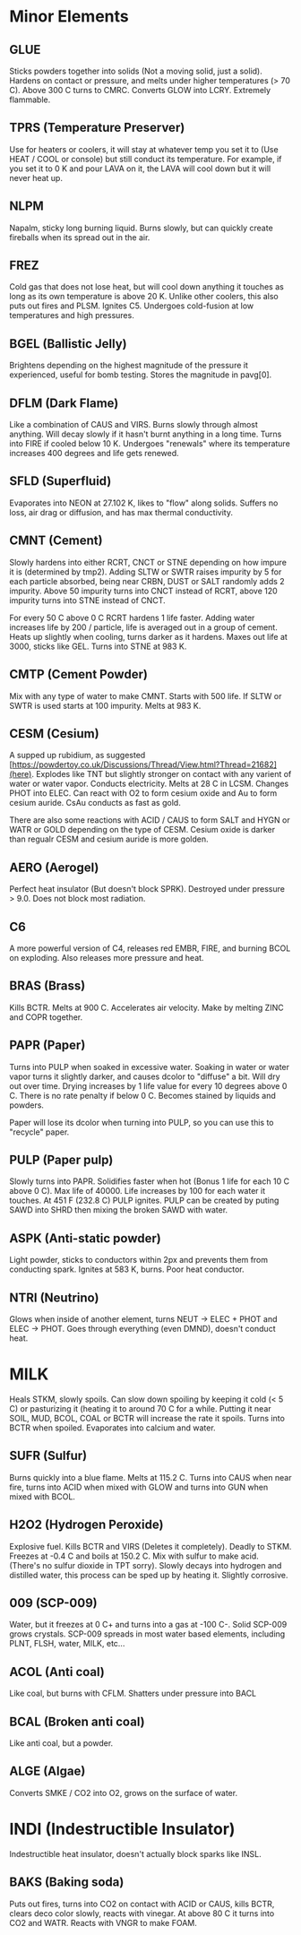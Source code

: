 # Minor Elements

## GLUE
Sticks powders together into solids (Not a moving solid, just a solid). Hardens on contact or pressure, and melts under higher temperatures (> 70 C). Above 300 C turns to CMRC. Converts GLOW into LCRY. Extremely flammable.

## TPRS (Temperature Preserver)
Use for heaters or coolers, it will stay at whatever temp you set it to (Use HEAT / COOL or console) but still conduct its temperature. For example, if you set it to 0 K and pour LAVA on it, the LAVA will cool down but it will never heat up.

## NLPM
Napalm, sticky long burning liquid. Burns slowly, but can quickly create fireballs when its spread out in the air.

## FREZ
Cold gas that does not lose heat, but will cool down anything it touches as long as its own temperature is above 20 K. Unlike other coolers,
this also puts out fires and PLSM. Ignites C5. Undergoes cold-fusion at low temperatures and high pressures.

## BGEL (Ballistic Jelly)
Brightens depending on the highest magnitude of the pressure it experienced, useful for bomb testing. Stores the magnitude in pavg[0].

## DFLM (Dark Flame)
Like a combination of CAUS and VIRS. Burns slowly through almost anything. Will decay slowly if it hasn't burnt anything in a long time. 
Turns into FIRE if cooled below 10 K. Undergoes "renewals" where its temperature increases 
400 degrees and life gets renewed.

## SFLD (Superfluid)
Evaporates into NEON at 27.102 K, likes to "flow" along solids. Suffers no loss, air drag or diffusion, and has max thermal conductivity.

## CMNT (Cement)
Slowly hardens into either RCRT, CNCT or STNE depending on how impure it is (determined by tmp2). Adding SLTW or SWTR raises 
impurity by 5 for each particle absorbed, being near CRBN, DUST or SALT randomly adds 2 impurity. Above 50 impurity turns into CNCT 
instead of RCRT, above 120 impurity turns into STNE instead of CNCT.

For every 50 C above 0 C RCRT hardens 1 life faster. Adding water increases life by 200 / particle, life is averaged out in a group of cement. Heats up slightly when cooling, turns darker as it hardens. Maxes out life at 3000, sticks like GEL. Turns into STNE at 983 K.

## CMTP (Cement Powder)
Mix with any type of water to make CMNT. Starts with 500 life. If SLTW or SWTR is used starts at 100 impurity. Melts at 983 K.

## CESM (Cesium)
A supped up rubidium, as suggested [https://powdertoy.co.uk/Discussions/Thread/View.html?Thread=21682](here). Explodes like TNT but slightly 
stronger on contact with any varient of water or water vapor. Conducts electricity. Melts at 28 C in LCSM. Changes PHOT into ELEC. Can 
react with O2 to form cesium oxide and Au to form cesium auride. CsAu conducts as fast as gold.

There are also some reactions with ACID / CAUS to form SALT and HYGN or WATR or GOLD depending on the type of CESM. Cesium oxide 
is darker than regualr CESM and cesium auride is more golden.

## AERO (Aerogel)
Perfect heat insulator (But doesn't block SPRK). Destroyed under pressure > 9.0. Does not block most radiation.

## C6
A more powerful version of C4, releases red EMBR, FIRE, and burning BCOL on exploding. Also releases more pressure and heat.

## BRAS (Brass)
Kills BCTR. Melts at 900 C. Accelerates air velocity. Make by melting ZINC and COPR together.

## PAPR (Paper)
Turns into PULP when soaked in excessive water. Soaking in water or water vapor turns it slightly darker, and causes 
dcolor to "diffuse" a bit. Will dry out over time. Drying increases by 1 life value for every 10 degrees above 0 C. 
There is no rate penalty if below 0 C. Becomes stained by liquids and powders.

Paper will lose its dcolor when turning into PULP, so you can use this to "recycle" paper.

## PULP (Paper pulp)
Slowly turns into PAPR. Solidifies faster when hot (Bonus 1 life for each 10 C above 0 C). Max life of 40000. Life increases 
by 100 for each water it touches. At 451 F (232.8 C) PULP ignites. PULP can be created by puting SAWD into SHRD then mixing 
the broken SAWD with water.

## ASPK (Anti-static powder)
Light powder, sticks to conductors within 2px and prevents them from conducting spark. Ignites at 583 K, burns. Poor heat conductor.

## NTRI (Neutrino)
Glows when inside of another element, turns NEUT -> ELEC + PHOT and ELEC -> PHOT. Goes through everything (even DMND), doesn't conduct heat.

# MILK
Heals STKM, slowly spoils. Can slow down spoiling by keeping it cold (< 5 C) or pasturizing it (heating it to around 70 C for a while. Putting it near SOIL, MUD, BCOL, COAL or BCTR will increase the rate it spoils. Turns into BCTR when spoiled. Evaporates into calcium and water.

## SUFR (Sulfur)
Burns quickly into a blue flame. Melts at 115.2 C. Turns into CAUS when near fire, turns into ACID when mixed with GLOW and turns 
into GUN when mixed with BCOL.

## H2O2 (Hydrogen Peroxide)
Explosive fuel. Kills BCTR and VIRS (Deletes it completely). Deadly to STKM. Freezes at -0.4 C and boils at 150.2 C. Mix with 
sulfur to make acid. (There's no sulfur dioxide in TPT sorry). Slowly decays into hydrogen and distilled water, this process 
can be sped up by heating it. Slightly corrosive.

## 009 (SCP-009)
Water, but it freezes at 0 C+ and turns into a gas at -100 C-. Solid SCP-009 grows crystals. SCP-009 spreads in most water 
based elements, including PLNT, FLSH, water, MILK, etc...

## ACOL (Anti coal)
Like coal, but burns with CFLM. Shatters under pressure into BACL

## BCAL (Broken anti coal)
Like anti coal, but a powder.

## ALGE (Algae)
Converts SMKE / CO2 into O2, grows on the surface of water.

# INDI (Indestructible Insulator)
Indestructible heat insulator, doesn't actually block sparks like INSL.

## BAKS (Baking soda)
Puts out fires, turns into CO2 on contact with ACID or CAUS, kills BCTR, clears deco color slowly, reacts with vinegar. At above 80 C 
it turns into CO2 and WATR. Reacts with VNGR to make FOAM.